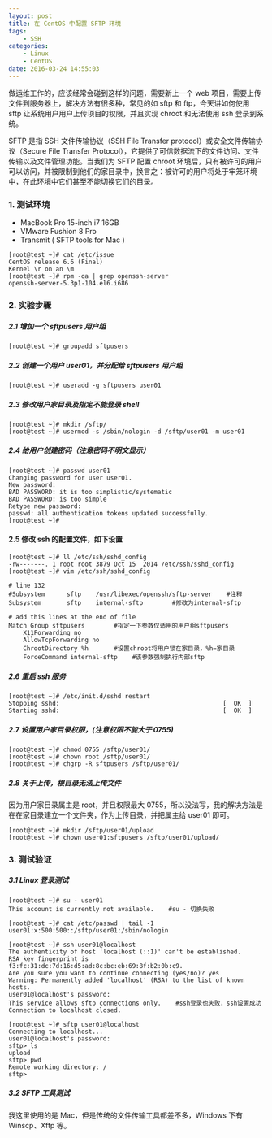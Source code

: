```yaml
---
layout: post
title: 在 CentOS 中配置 SFTP 环境
tags: 
    - SSH
categories: 
    - Linux
    - CentOS
date: 2016-03-24 14:55:03
---
```


做运维工作的，应该经常会碰到这样的问题，需要新上一个 web 项目，需要上传文件到服务器上，解决方法有很多种，常见的如 sftp 和 ftp，今天讲如何使用 sftp 让系统用户用户上传项目的权限，并且实现 chroot 和无法使用 ssh 登录到系统。

SFTP 是指 SSH 文件传输协议（SSH File Transfer protocol）或安全文件传输协议（Secure File Transfer Protocol），它提供了可信数据流下的文件访问、文件传输以及文件管理功能。当我们为 SFTP 配置 chroot 环境后，只有被许可的用户可以访问，并被限制到他们的家目录中，换言之：被许可的用户将处于牢笼环境中，在此环境中它们甚至不能切换它们的目录。

### 1. 测试环境

* MacBook Pro 15-inch i7 16GB
* VMware Fushion 8 Pro
* Transmit ( SFTP tools for Mac )

```
[root@test ~]# cat /etc/issue
CentOS release 6.6 (Final)
Kernel \r on an \m
[root@test ~]# rpm -qa | grep openssh-server
openssh-server-5.3p1-104.el6.i686
```

### 2. 实验步骤

##### 2.1 增加一个 sftpusers 用户组

```
[root@test ~]# groupadd sftpusers
```

##### 2.2 创建一个用户 user01，并分配给 sftpusers 用户组

```
[root@test ~]# useradd -g sftpusers user01
```

##### 2.3 修改用户家目录及指定不能登录 shell

```
[root@test ~]# mkdir /sftp/
[root@test ~]# usermod -s /sbin/nologin -d /sftp/user01 -m user01
```

##### 2.4 给用户创建密码（注意密码不明文显示）

```
[root@test ~]# passwd user01
Changing password for user user01.
New password:
BAD PASSWORD: it is too simplistic/systematic
BAD PASSWORD: is too simple
Retype new password:
passwd: all authentication tokens updated successfully.
[root@test ~]#
```

#### 2.5 修改 ssh 的配置文件，如下设置

```
[root@test ~]# ll /etc/ssh/sshd_config
-rw-------. 1 root root 3879 Oct 15  2014 /etc/ssh/sshd_config
[root@test ~]# vim /etc/ssh/sshd_config

# line 132
#Subsystem      sftp    /usr/libexec/openssh/sftp-server    #注释
Subsystem       sftp    internal-sftp        #修改为internal-sftp

# add this lines at the end of file
Match Group sftpusers        #指定一下参数仅适用的用户组sftpusers
    X11Forwarding no
    AllowTcpForwarding no
    ChrootDirectory %h       #设置chroot将用户锁在家目录，%h=家目录
    ForceCommand internal-sftp    #该参数强制执行内部sftp
```

##### 2.6 重启 ssh 服务

```
[root@test ~]# /etc/init.d/sshd restart
Stopping sshd:                                             [  OK  ]
Starting sshd:                                             [  OK  ]
```

##### 2.7 设置用户家目录权限，(注意权限不能大于 0755)

```
[root@test ~]# chmod 0755 /sftp/user01/
[root@test ~]# chown root /sftp/user01/
[root@test ~]# chgrp -R sftpusers /sftp/user01/
```

##### 2.8 关于上传，根目录无法上传文件

因为用户家目录属主是 root，并且权限最大 0755，所以没法写，我的解决方法是在在家目录建立一个文件夹，作为上传目录，并把属主给 user01 即可。

```
[root@test ~]# mkdir /sftp/user01/upload
[root@test ~]# chown user01:sftpusers /sftp/user01/upload/
```

### 3. 测试验证

##### 3.1 Linux 登录测试

```
[root@test ~]# su - user01
This account is currently not available.    #su - 切换失败

[root@test ~]# cat /etc/passwd | tail -1
user01:x:500:500::/sftp/user01:/sbin/nologin

[root@test ~]# ssh user01@localhost
The authenticity of host 'localhost (::1)' can't be established.
RSA key fingerprint is f3:fc:31:dc:7d:16:d5:ad:8c:bc:eb:69:8f:b2:0b:c9.
Are you sure you want to continue connecting (yes/no)? yes
Warning: Permanently added 'localhost' (RSA) to the list of known hosts.
user01@localhost's password:
This service allows sftp connections only.    #ssh登录也失败，ssh设置成功
Connection to localhost closed.

[root@test ~]# sftp user01@localhost
Connecting to localhost...
user01@localhost's password:
sftp> ls
upload
sftp> pwd
Remote working directory: /
sftp>

```

##### 3.2 SFTP 工具测试

我这里使用的是 Mac，但是传统的文件传输工具都差不多，Windows 下有 Winscp、Xftp 等。
